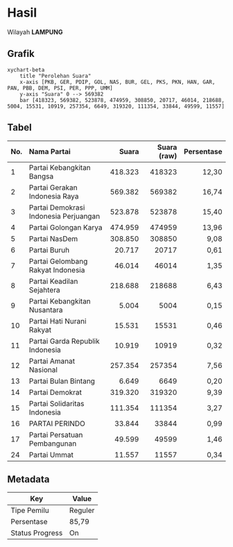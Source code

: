 # Hasil

Wilayah **LAMPUNG**

## Grafik

```mermaid
xychart-beta
    title "Perolehan Suara"
    x-axis [PKB, GER, PDIP, GOL, NAS, BUR, GEL, PKS, PKN, HAN, GAR, PAN, PBB, DEM, PSI, PER, PPP, UMM]
    y-axis "Suara" 0 --> 569382
    bar [418323, 569382, 523878, 474959, 308850, 20717, 46014, 218688, 5004, 15531, 10919, 257354, 6649, 319320, 111354, 33844, 49599, 11557]
```

## Tabel

| No. | Nama Partai                           | Suara   | Suara (raw) | Persentase |
|:--- |:------------------------------------- | -------:| -----------:| ----------:|
| 1   | Partai Kebangkitan Bangsa             | 418.323 | 418323      | 12,30      |
| 2   | Partai Gerakan Indonesia Raya         | 569.382 | 569382      | 16,74      |
| 3   | Partai Demokrasi Indonesia Perjuangan | 523.878 | 523878      | 15,40      |
| 4   | Partai Golongan Karya                 | 474.959 | 474959      | 13,96      |
| 5   | Partai NasDem                         | 308.850 | 308850      | 9,08       |
| 6   | Partai Buruh                          | 20.717  | 20717       | 0,61       |
| 7   | Partai Gelombang Rakyat Indonesia     | 46.014  | 46014       | 1,35       |
| 8   | Partai Keadilan Sejahtera             | 218.688 | 218688      | 6,43       |
| 9   | Partai Kebangkitan Nusantara          | 5.004   | 5004        | 0,15       |
| 10  | Partai Hati Nurani Rakyat             | 15.531  | 15531       | 0,46       |
| 11  | Partai Garda Republik Indonesia       | 10.919  | 10919       | 0,32       |
| 12  | Partai Amanat Nasional                | 257.354 | 257354      | 7,56       |
| 13  | Partai Bulan Bintang                  | 6.649   | 6649        | 0,20       |
| 14  | Partai Demokrat                       | 319.320 | 319320      | 9,39       |
| 15  | Partai Solidaritas Indonesia          | 111.354 | 111354      | 3,27       |
| 16  | PARTAI PERINDO                        | 33.844  | 33844       | 0,99       |
| 17  | Partai Persatuan Pembangunan          | 49.599  | 49599       | 1,46       |
| 24  | Partai Ummat                          | 11.557  | 11557       | 0,34       |


## Metadata

| Key             | Value   |
| --------------- | ------- |
| Tipe Pemilu     | Reguler |
| Persentase      | 85,79   |
| Status Progress | On      |



